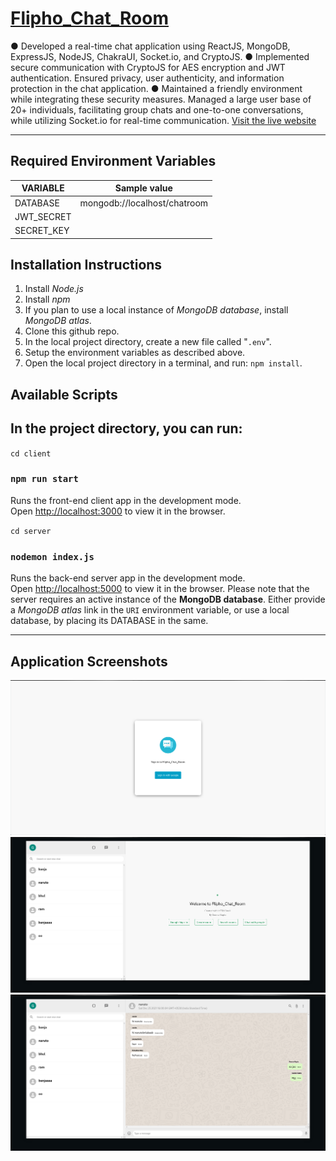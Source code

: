 # [**Flipho_Chat_Room**](https://fliphochat.onrender.com/)

● Developed a real-time chat application using ReactJS, MongoDB, ExpressJS, NodeJS, ChakraUI, Socket.io, and CryptoJS.
● Implemented secure communication with CryptoJS for AES encryption and JWT authentication. Ensured privacy, user
authenticity, and information protection in the chat application.
● Maintained a friendly environment while integrating these security measures. Managed a large user base of 20+ individuals,
facilitating group chats and one-to-one conversations, while utilizing Socket.io for real-time communication.
[Visit&nbsp;the&nbsp;live&nbsp;website](https://fliphochat.onrender.com/)

---

## Required Environment Variables

| VARIABLE   | Sample value                 |
| ---------- | ---------------------------- |
| DATABASE   | mongodb://localhost/chatroom |
| JWT_SECRET |
| SECRET_KEY |

## Installation Instructions

1. Install _Node.js_
2. Install _npm_
3. If you plan to use a local instance of _MongoDB database_, install _MongoDB atlas_.
4. Clone this github repo.
5. In the local project directory, create a new file called "`.env`".
6. Setup the environment variables as described above.
7. Open the local project directory in a terminal, and run: `npm install`.

## Available Scripts

## In the project directory, you can run:

`cd client`

### `npm run start`

Runs the front-end client app in the development mode.<br>
Open [http://localhost:3000](http://localhost:3000) to view it in the browser.

`cd server`

### `nodemon index.js`

Runs the back-end server app in the development mode.<br>
Open [http://localhost:5000](http://localhost:8000) to view it in the browser. Please note that the server requires an active instance of the **MongoDB database**. Either provide a _MongoDB atlas_ link in the `URI` environment variable, or use a local database, by placing its DATABASE in the same.

---

## Application Screenshots

<a href="https://chatapp-e2bfc.web.app/" target="_blank">
	<img src="./assets/flipho1.png" alt="Flipho_Chat_Room Screenshot" />
	<img src="./assets/flipho2.png" alt="Flipho_Chat_Room Screenshot" />
	<img src="./assets/flipho3.png" alt="Flipho_Chat_Room Screenshot" />
	
</a>
